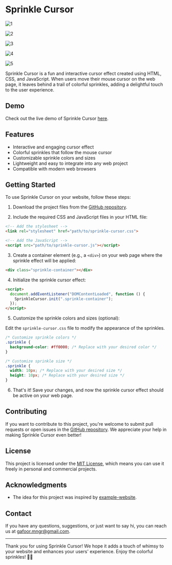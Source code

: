 # Sprinkle Cursor

![1](https://github.com/abdul-1432/Sprinkle_Cursor/assets/124916666/ac97f1f9-f3dd-4597-a062-5d3e602b87b0)

![2](https://github.com/abdul-1432/Sprinkle_Cursor/assets/124916666/50f00401-0da0-40e8-9a26-264433dd8628)

![3](https://github.com/abdul-1432/Sprinkle_Cursor/assets/124916666/ebd98264-e742-44f9-adfd-5d5592893ae2)

![4](https://github.com/abdul-1432/Sprinkle_Cursor/assets/124916666/940c6650-5b57-472a-93e6-a50d63de75a2)

![5](https://github.com/abdul-1432/Sprinkle_Cursor/assets/124916666/e174eb8d-d71a-44a6-a110-e0153fa47235)



Sprinkle Cursor is a fun and interactive cursor effect created using HTML, CSS, and JavaScript. When users move their mouse cursor on the web page, it leaves behind a trail of colorful sprinkles, adding a delightful touch to the user experience.

## Demo

Check out the live demo of Sprinkle Cursor [here](https://codepen.io/abdul-1432/pen/KKrrQmB).

## Features

- Interactive and engaging cursor effect
- Colorful sprinkles that follow the mouse cursor
- Customizable sprinkle colors and sizes
- Lightweight and easy to integrate into any web project
- Compatible with modern web browsers

## Getting Started

To use Sprinkle Cursor on your website, follow these steps:

1. Download the project files from the [GitHub repository](https://github.com/abdul-1432/Sprinkle_Cursor).

2. Include the required CSS and JavaScript files in your HTML file:

```html
<!-- Add the stylesheet -->
<link rel="stylesheet" href="path/to/sprinkle-cursor.css">

<!-- Add the JavaScript -->
<script src="path/to/sprinkle-cursor.js"></script>
```

3. Create a container element (e.g., a `<div>`) on your web page where the sprinkle effect will be applied:

```html
<div class="sprinkle-container"></div>
```

4. Initialize the sprinkle cursor effect:

```html
<script>
  document.addEventListener("DOMContentLoaded", function () {
    SprinkleCursor.init(".sprinkle-container");
  });
</script>
```

5. Customize the sprinkle colors and sizes (optional):

Edit the `sprinkle-cursor.css` file to modify the appearance of the sprinkles.

```css
/* Customize sprinkle colors */
.sprinkle {
  background-color: #ff0000; /* Replace with your desired color */
}

/* Customize sprinkle size */
.sprinkle {
  width: 10px; /* Replace with your desired size */
  height: 10px; /* Replace with your desired size */
}
```

6. That's it! Save your changes, and now the sprinkle cursor effect should be active on your web page.

## Contributing

If you want to contribute to this project, you're welcome to submit pull requests or open issues in the [GitHub repository](https://github.com/abdul-1432/Sprinkle_Cursor). We appreciate your help in making Sprinkle Cursor even better!

## License

This project is licensed under the [MIT License](LICENSE), which means you can use it freely in personal and commercial projects.

## Acknowledgments

- The idea for this project was inspired by [example-website](https://example.com/).

## Contact

If you have any questions, suggestions, or just want to say hi, you can reach us at [gafoor.mngr@gmail.com](mailto:gafoor.mngr@gmail.com).

---

Thank you for using Sprinkle Cursor! We hope it adds a touch of whimsy to your website and enhances your users' experience. Enjoy the colorful sprinkles! 🌈✨
